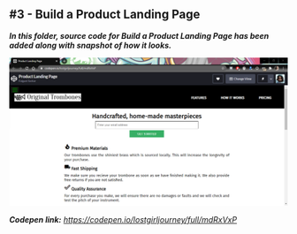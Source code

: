 ## **#3 - Build a Product Landing Page**

***In this folder, source code for Build a Product Landing Page has been added along with snapshot of how it looks.***

<a href="https://codepen.io/lostgirljourney/full/mdRxVxP">
    <img src="assets/snapshot.png" alt="Setup" />
</a>

***Codepen link:*** *https://codepen.io/lostgirljourney/full/mdRxVxP*